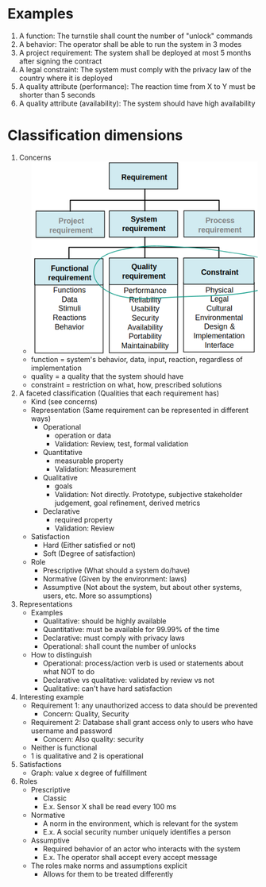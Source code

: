 # Examples
1. A function: The turnstile shall count the number of "unlock" commands
1. A behavior: The operator shall be able to run the system in 3 modes
1. A project requirement: The system shall be deployed at most 5 months after signing the contract
1. A legal constraint: The system must comply with the privacy law of the country where it is deployed
1. A quality attribute (performance): The reaction time from X to Y must be shorter than 5 seconds
1. A quality attribute (availability): The system should have high availability



# Classification dimensions
1. Concerns
    - ![image](images/requirement_concerns.png)
    - function = system's behavior, data, input, reaction, regardless of implementation
    - quality = a quality that the system should have
    - constraint = restriction on what, how, prescribed solutions
1. A faceted classification (Qualities that each requirement has)
    - Kind (see concerns)
    - Representation (Same requirement can be represented in different ways)
        * Operational
            + operation or data
            + Validation: Review, test, formal validation
        * Quantitative
            + measurable property
            + Validation: Measurement
        * Qualitative
            + goals
            + Validation: Not directly. Prototype, subjective stakeholder judgement, goal refinement, derived metrics
        * Declarative
            + required property
            + Validation: Review
    - Satisfaction
        * Hard (Either satisfied or not)
        * Soft (Degree of satisfaction)
    - Role
        * Prescriptive (What should a system do/have)
        * Normative (Given by the environment: laws)
        * Assumptive (Not about the system, but about other systems, users, etc. More so assumptions)
1. Representations
    - Examples
        * Qualitative: should be highly available
        * Quantitative: must be available for 99.99% of the time
        * Declarative: must comply with privacy laws
        * Operational: shall count the number of unlocks
    - How to distinguish
        * Operational: process/action verb is used or statements about what NOT to do
        * Declarative vs qualitative: validated by review vs not
        * Qualitative: can't have hard satisfaction
1. Interesting example
    - Requirement 1: any unauthorized access to data should be prevented
        * Concern: Quality, Security
    - Requirement 2: Database shall grant access only to users who have username and password
        * Concern: Also quality: security
    - Neither is functional
    - 1 is qualitative and 2 is operational
1. Satisfactions
    - Graph: value x degree of fulfillment
1. Roles
    - Prescriptive
        * Classic
        * E.x. Sensor X shall be read every 100 ms
    - Normative
        * A norm in the environment, which is relevant for the system
        * E.x. A social security number uniquely identifies a person
    - Assumptive
        * Required behavior of an actor who interacts with the system
        * E.x. The operator shall accept every accept message
    - The roles make norms and assumptions explicit
        * Allows for them to be treated differently

